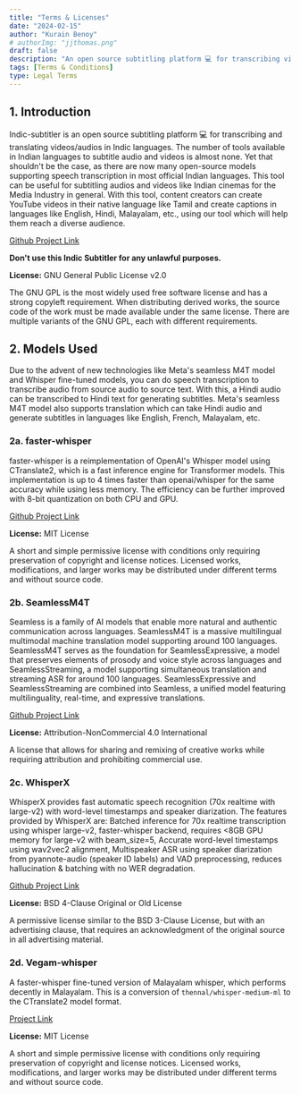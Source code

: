 ```yaml
---
title: "Terms & Licenses"
date: "2024-02-15"
author: "Kurain Benoy"
# authorImg: "jjthomas.png"
draft: false
description: "An open source subtitling platform 💻 for transcribing videos/audios in Indic languages and translating subtitles as well using ML models."
tags: [Terms & Conditions]
type: Legal Terms
---
```


## 1. Introduction

Indic-subtitler is an open source subtitling platform 💻 for transcribing and translating videos/audios in Indic languages. The number of tools available in Indian languages to subtitle audio and videos is almost none. Yet that shouldn't be the case, as there are now many open-source models supporting speech transcription in most official Indian languages. This tool can be useful for subtitling audios and videos like Indian cinemas for the Media Industry in general. With this tool, content creators can create YouTube videos in their native language like Tamil and create captions in languages like English, Hindi, Malayalam, etc., using our tool which will help them reach a diverse audience.

[Github Project Link](https://github.com/kurianbenoy/Indic-Subtitler/)

**Don't use this Indic Subtitler for any unlawful purposes.**

**License:** GNU General Public License v2.0

The GNU GPL is the most widely used free software license and has a strong copyleft requirement. When distributing derived works, the source code of the work must be made available under the same license. There are multiple variants of the GNU GPL, each with different requirements.

## 2. Models Used

Due to the advent of new technologies like Meta's seamless M4T model and Whisper fine-tuned models, you can do speech transcription to transcribe audio from source audio to source text. With this, a Hindi audio can be transcribed to Hindi text for generating subtitles. Meta's seamless M4T model also supports translation which can take Hindi audio and generate subtitles in languages like English, French, Malayalam, etc.

### 2a. faster-whisper

faster-whisper is a reimplementation of OpenAI's Whisper model using CTranslate2, which is a fast inference engine for Transformer models. This implementation is up to 4 times faster than openai/whisper for the same accuracy while using less memory. The efficiency can be further improved with 8-bit quantization on both CPU and GPU.

[Github Project Link](https://github.com/SYSTRAN/faster-whisper)

**License:** MIT License

A short and simple permissive license with conditions only requiring preservation of copyright and license notices. Licensed works, modifications, and larger works may be distributed under different terms and without source code.

### 2b. SeamlessM4T

Seamless is a family of AI models that enable more natural and authentic communication across languages. SeamlessM4T is a massive multilingual multimodal machine translation model supporting around 100 languages. SeamlessM4T serves as the foundation for SeamlessExpressive, a model that preserves elements of prosody and voice style across languages and SeamlessStreaming, a model supporting simultaneous translation and streaming ASR for around 100 languages. SeamlessExpressive and SeamlessStreaming are combined into Seamless, a unified model featuring multilinguality, real-time, and expressive translations.

[Github Project Link](https://github.com/facebookresearch/seamless_communication)

**License:** Attribution-NonCommercial 4.0 International

A license that allows for sharing and remixing of creative works while requiring attribution and prohibiting commercial use.

### 2c. WhisperX

WhisperX provides fast automatic speech recognition (70x realtime with large-v2) with word-level timestamps and speaker diarization. The features provided by WhisperX are: Batched inference for 70x realtime transcription using whisper large-v2, faster-whisper backend, requires <8GB GPU memory for large-v2 with beam_size=5, Accurate word-level timestamps using wav2vec2 alignment, Multispeaker ASR using speaker diarization from pyannote-audio (speaker ID labels) and VAD preprocessing, reduces hallucination & batching with no WER degradation.

[Github Project Link](https://github.com/m-bain/whisperX)

**License:** BSD 4-Clause Original or Old License

A permissive license similar to the BSD 3-Clause License, but with an advertising clause, that requires an acknowledgment of the original source in all advertising material.

### 2d. Vegam-whisper

A faster-whisper fine-tuned version of Malayalam whisper, which performs decently in Malayalam. This is a conversion of `thennal/whisper-medium-ml` to the CTranslate2 model format.

[Project Link](https://huggingface.co/kurianbenoy/vegam-whisper-medium-ml)

**License:** MIT License

A short and simple permissive license with conditions only requiring preservation of copyright and license notices. Licensed works, modifications, and larger works may be distributed under different terms and without source code.
